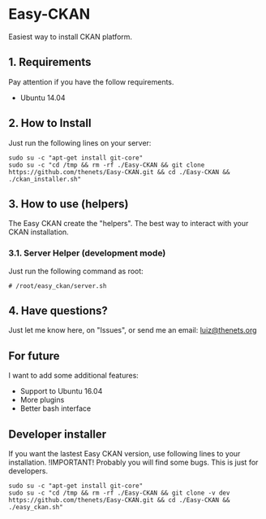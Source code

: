 # Easy-CKAN
Easiest way to install CKAN platform.


## 1. Requirements
Pay attention if you have the follow requirements.

- Ubuntu 14.04


## 2. How to Install
Just run the following lines on your server:

```
sudo su -c "apt-get install git-core"
sudo su -c "cd /tmp && rm -rf ./Easy-CKAN && git clone https://github.com/thenets/Easy-CKAN.git && cd ./Easy-CKAN && ./ckan_installer.sh"
```

## 3. How to use (helpers)
The Easy CKAN create the "helpers". The best way to interact with your CKAN installation.

### 3.1. Server Helper (development mode)
Just run the following command as root:

`# /root/easy_ckan/server.sh`


## 4. Have questions?
Just let me know here, on "Issues", or send me an email: luiz@thenets.org


## For future
I want to add some additional features:

- Support to Ubuntu 16.04
- More plugins
- Better bash interface



## Developer installer
If you want the lastest Easy CKAN version, use following lines to your installation.
!IMPORTANT! Probably you will find some bugs. This is just for developers.

```
sudo su -c "apt-get install git-core"
sudo su -c "cd /tmp && rm -rf ./Easy-CKAN && git clone -v dev https://github.com/thenets/Easy-CKAN.git && cd ./Easy-CKAN && ./easy_ckan.sh"
```
